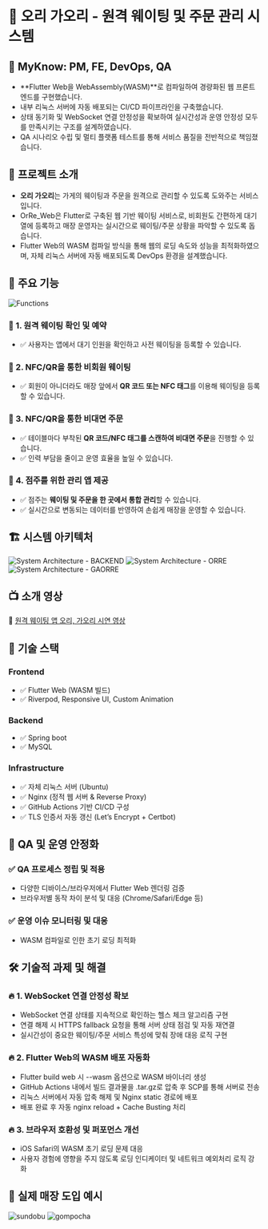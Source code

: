 # 🏪 오리 가오리 - 원격 웨이팅 및 주문 관리 시스템
## 🙋 MyKnow: PM, FE, DevOps, QA
- **Flutter Web을 WebAssembly(WASM)**로 컴파일하여 경량화된 웹 프론트엔드를 구현했습니다.
- 내부 리눅스 서버에 자동 배포되는 CI/CD 파이프라인을 구축했습니다.
- 상태 동기화 및 WebSocket 연결 안정성을 확보하여 실시간성과 운영 안정성 모두를 만족시키는 구조를 설계하였습니다.
- QA 시나리오 수립 및 멀티 플랫폼 테스트를 통해 서비스 품질을 전반적으로 책임졌습니다.

## 📌 프로젝트 소개
- **오리 가오리**는 가게의 웨이팅과 주문을 원격으로 관리할 수 있도록 도와주는 서비스입니다.  
- OrRe_Web은 Flutter로 구축된 웹 기반 웨이팅 서비스로, 비회원도 간편하게 대기열에 등록하고 매장 운영자는 실시간으로 웨이팅/주문 상황을 파악할 수 있도록 돕습니다.
- Flutter Web의 WASM 컴파일 방식을 통해 웹의 로딩 속도와 성능을 최적화하였으며, 자체 리눅스 서버에 자동 배포되도록 DevOps 환경을 설계했습니다.

## 🎯 주요 기능  
![Functions](https://github.com/user-attachments/assets/61309f4f-a3f5-4036-84a2-e9ffb6d6581b)

### 🔹 1. 원격 웨이팅 확인 및 예약  
- ✅ 사용자는 앱에서 대기 인원을 확인하고 사전 웨이팅을 등록할 수 있습니다.  

### 🔹 2. NFC/QR을 통한 비회원 웨이팅  
- ✅ 회원이 아니더라도 매장 앞에서 **QR 코드 또는 NFC 태그**를 이용해 웨이팅을 등록할 수 있습니다.  

### 🔹 3. NFC/QR을 통한 비대면 주문  
- ✅ 테이블마다 부착된 **QR 코드/NFC 태그를 스캔하여 비대면 주문**을 진행할 수 있습니다.  
- ✅ 인력 부담을 줄이고 운영 효율을 높일 수 있습니다.  

### 🔹 4. 점주를 위한 관리 앱 제공  
- ✅ 점주는 **웨이팅 및 주문을 한 곳에서 통합 관리**할 수 있습니다.  
- ✅ 실시간으로 변동되는 데이터를 반영하여 손쉽게 매장을 운영할 수 있습니다.  

## 🏗 시스템 아키텍처  
![System Architecture - BACKEND](https://github.com/user-attachments/assets/5a79d2ee-45c4-415b-8dfb-4d23ad1c0980)
![System Architecture - ORRE](https://github.com/user-attachments/assets/19611b2d-a95b-40f4-9fd9-4f4a263facd6)
![System Architecture - GAORRE](https://github.com/user-attachments/assets/25fc2975-23a8-4b5a-8040-ff7302c7093d)

## 📺 소개 영상  
🔗 [원격 웨이팅 앱 오리, 가오리 시연 영상](https://www.youtube.com/watch?v=tMEdkNkiJkg)  

## 🚀 기술 스택  

### **Frontend**  
- ✅ Flutter Web (WASM 빌드)
- ✅ Riverpod, Responsive UI, Custom Animation

### **Backend**    
- ✅ Spring boot  
- ✅ MySQL  

### **Infrastructure**  
- ✅ 자체 리눅스 서버 (Ubuntu)
- ✅ Nginx (정적 웹 서버 & Reverse Proxy)
- ✅ GitHub Actions 기반 CI/CD 구성
- ✅ TLS 인증서 자동 갱신 (Let’s Encrypt + Certbot)

## 🧪 QA 및 운영 안정화

### ✅ QA 프로세스 정립 및 적용
- 다양한 디바이스/브라우저에서 Flutter Web 렌더링 검증
- 브라우저별 동작 차이 분석 및 대응 (Chrome/Safari/Edge 등)

### ✅ 운영 이슈 모니터링 및 대응
- WASM 컴파일로 인한 초기 로딩 최적화

## 🛠 기술적 과제 및 해결

### 🔥 1. WebSocket 연결 안정성 확보
- WebSocket 연결 상태를 지속적으로 확인하는 헬스 체크 알고리즘 구현
- 연결 해제 시 HTTPS fallback 요청을 통해 서버 상태 점검 및 자동 재연결
- 실시간성이 중요한 웨이팅/주문 서비스 특성에 맞춰 장애 대응 로직 구현

### 🔥 2. Flutter Web의 WASM 배포 자동화
- Flutter build web 시 --wasm 옵션으로 WASM 바이너리 생성
- GitHub Actions 내에서 빌드 결과물을 .tar.gz로 압축 후 SCP를 통해 서버로 전송
- 리눅스 서버에서 자동 압축 해제 및 Nginx static 경로에 배포
- 배포 완료 후 자동 nginx reload + Cache Busting 처리

### 🔥 3. 브라우저 호환성 및 퍼포먼스 개선
- iOS Safari의 WASM 초기 로딩 문제 대응
- 사용자 경험에 영향을 주지 않도록 로딩 인디케이터 및 네트워크 예외처리 로직 강화

## 📸 실제 매장 도입 예시

![sundobu](https://github.com/user-attachments/assets/7044bfa4-729e-427e-a58c-1ac33fbaa013)
![gompocha](https://github.com/user-attachments/assets/20409b38-2d07-483e-bc31-2a792ed335c7)
